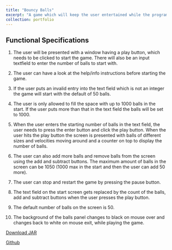 ```yaml
---
title: "Bouncy Balls"
excerpt: "A game which will keep the user entertained while the programs are compiling or executing. The game consists of the balls bouncing around the window in an entertaining way.<br/><img src='/images/bb.png' width='100'>"
collection: portfolio
---
```


## Functional Specifications

1. The  user  will  be  presented  with  a  window  having  a  play  button,  which needs to be clicked to start the game.  There will also be an input textfield to enter the number of balls to start with.
2. The user can have a look at the help/info instructions before starting the game.
3. If the user puts an invalid entry into the text field which is not an integer the game will start with the default of 50 balls.
4. The user is only allowed to fill the space with up to 1000 balls in the start. If the user puts more than that in the text field the balls will be set to 1000.

5. When the user enters the starting number of balls in the text field, the user needs to press the enter button and click the play button. When  the  user  hits  the  play  button  the  screen  is  presented  with  balls of  different  sizes  and  velocities  moving  around  and  a  counter  on  top  to display the number of balls.

6. The user can also add more balls and remove balls from the screen using the add and subtract buttons. The maximum amount of balls in the screen can be 1050 (1000 max in the start and then the user can add 50 more).

7. The user can stop and restart the game by pressing the pause button.

8. The text field on the start screen gets replaced by the count of the balls, add and subtract buttons when the user presses the play button.

9. The default number of balls on the screen is 50.

10. The background of the balls panel changes to black on mouse over and changes back to white on mouse exit, while playing the game.

<a href="https://github.com/Rashi1997/Bouncy-Balls/blob/main/v1.jar">Download JAR</a><br>

<a href="https://github.com/Rashi1997/Bouncy-Balls">Github</a>